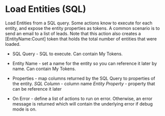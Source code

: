 # Load Entities (SQL)

Load Entities from a SQL query. Some actions know to execute for each entity, and expose the entity properties as tokens. A common scenario is to send an email to a list of leads. Note that this action also creates a [EntityName:Count] token that holds the total number of entities that were loaded.

* SQL Query - SQL to execute. Can contain My Tokens.
* Entity Name - set a name for the entity so you can reference it later by name. Can contain My Tokens.
* Properties - map columns returned by the SQL Query to properties of the entity.
             *SQL Column* - column name
             *Entity Property* - property that can be reference it later

*  On Error - define a list of actions to run on error. Otherwise, an error message is returned which will contain the underlying error if debug mode is on.
